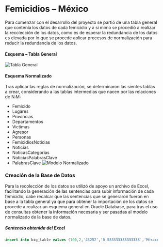 # Femicidios – México 
Para comenzar con el desarrollo del proyecto se partió de una tabla general que contenía los datos de cada femicidio y a si mimo se procedió a realizar la recolección de los datos, como es de esperar la redundancia de los datos es elevada por lo que se procede aplicar procesos de normalización para reducir la redundancia de los datos.
#### Esquema – Tabla General
 
<img src="https://raw.githubusercontent.com/jahurtadod/femisidios-db/master/sql/tablaGeneral.PNG"
     alt="Tabla General"/>
#### Esquema Normalizado
Tras aplicar las reglas de normalización, se determinaron las sientes tablas a crear, considerando a las tablas intermedias que nacen por las relaciones de N:M:
-	Femicido
-	Lugares 
-	Provincias
-	Departamentos
-	Victimas
-	Agresor
-	Personas
-	FemicidiosNoticias
-	Noticias
-	NoticasCategorias
-	NoticiasPalabrasClave
-	PalabrasClave
<img src="https://raw.githubusercontent.com/jahurtadod/femisidios-db/master/sql/tablaNormalizada.PNG"
    alt="Modelo Normalizado "/>
### Creación de la Base de Datos
Para la recolección de los datos se utilizó de apoyo un archivo de Excel, facilitando la generación de las sentencias para subir información de cada femicidio, cabe recalcar que las sentencias que se generaron fueron en base a la tabla general ya que para obtener la importación de los datos se procede a realizar un esquema general en Oracle Database, para tras el uso de consultas obtener la información necesaria y ser pasadas al modelo normalizado de la base de datos.
##### Sentencia obtenida del Excel
```SQL
insert into big_table values (100,2,'43252','0,583333333333333','México','Buena Vista de la Salud','Chilpancingo de los Bravo','Guerrero','Fue herida a balazos por su pareja sentimental en el interior de su domicilio','Lambertina','Jiménez Ramírez','','Mexicana','',2101,'Aníbal Ignacio','Valente','','','','Herida de bala','Conyugue','','','Investigación','Profugos','','','Arma de fuego',4101,'http://redesdelsur.com.mx/2016/index.php/seguridad-y-justicias/35967-mujer-fue-asesinada-a-balazos-por-su-pareja-en-buena-vista-de-la-salud','43482','Mujer fue asesinada a balazos por su pareja en Buena Vista de la Salud','','','Seguridad y Justicia',,'','','','','','',,'','','','','','');
```
